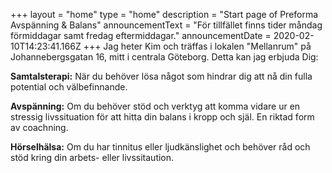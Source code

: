 +++
layout = "home"
type = "home"
description = "Start page of Preforma Avspänning & Balans"
announcementText = "För tillfället finns tider måndag förmiddagar samt fredag eftermiddagar."
announcementDate = 2020-02-10T14:23:41.166Z
+++
Jag heter Kim och träffas i lokalen "Mellanrum" på Johannebergsgatan 16, mitt i centrala Göteborg. Detta kan jag erbjuda Dig:

**Samtalsterapi:** När du behöver lösa något som hindrar dig att nå din fulla potential och välbefinnande.

**Avspänning:** Om du behöver stöd och verktyg att komma vidare ur en stressig livssituation för att hitta din balans i kropp och själ. En riktad form av coachning.

**Hörselhälsa:** Om du har tinnitus eller ljudkänslighet och behöver råd och stöd kring din arbets- eller livssitaution.
